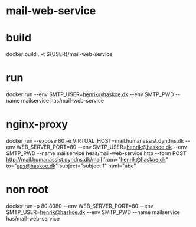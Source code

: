 # mail-web-service

# build
docker build . -t ${USER}/mail-web-service

# run
docker run --env SMTP_USER=henrik@haskoe.dk --env SMTP_PWD --name mailservice has/mail-web-service 
# nginx-proxy
docker run --expose 80 -e VIRTUAL_HOST=mail.humanassist.dyndns.dk --env WEB_SERVER_PORT=80 --env SMTP_USER=henrik@haskoe.dk --env SMTP_PWD --name mailservice heas/mail-web-service
http --form POST http://mail.humanassist.dyndns.dk/mail from="henrik@haskoe.dk" to="aps@haskoe.dk" subject="subject 1" html="<body>abe</body>"

# non root
docker run -p 80:8080 --env WEB_SERVER_PORT=80 --env SMTP_USER=henrik@haskoe.dk --env SMTP_PWD --name mailservice has/mail-web-service